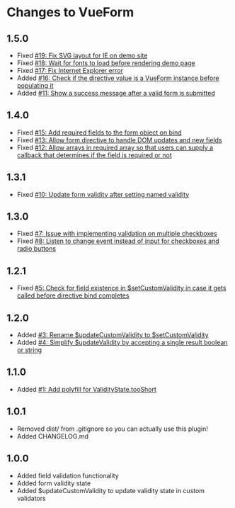 # Changes to VueForm

## 1.5.0

* Fixed [#19: Fix SVG layout for IE on demo site](https://github.com/optick/vueform/issues/19)
* Fixed [#18: Wait for fonts to load before rendering demo page](https://github.com/optick/vueform/issues/18)
* Fixed [#17: Fix Internet Explorer error](https://github.com/optick/vueform/issues/17)
* Added [#16: Check if the directive value is a VueForm instance before populating it](https://github.com/optick/vueform/issues/16)
* Added [#11: Show a success message after a valid form is submitted](https://github.com/optick/vueform/issues/11)

## 1.4.0

* Fixed [#15: Add required fields to the form object on bind](https://github.com/optick/vueform/issues/15)
* Fixed [#13: Allow form directive to handle DOM updates and new fields](https://github.com/optick/vueform/issues/13)
* Fixed [#12: Allow arrays in required array so that users can supply a callback that determines if the field is required or not](https://github.com/optick/vueform/issues/12)

## 1.3.1

* Fixed [#10: Update form validity after setting named validity](https://github.com/optick/vueform/issues/10)

## 1.3.0

* Fixed [#7: Issue with implementing validation on multiple checkboxes](https://github.com/optick/vueform/issues/7)
* Fixed [#8: Listen to change event instead of input for checkboxes and radio buttons](https://github.com/optick/vueform/issues/8)

## 1.2.1

* Fixed [#5: Check for field existence in $setCustomValidity in case it gets
called before directive bind completes](https://github.com/optick/vueform/issues/5)

## 1.2.0

* Added [#3: Rename $updateCustomValidity to $setCustomValidity](https://github.com/optick/vueform/issues/3)
* Added [#4: Simplify $updateValidity by accepting a single result boolean or string](https://github.com/optick/vueform/issues/4)

## 1.1.0

* Added [#1: Add polyfill for ValidityState.tooShort](https://github.com/optick/vueform/issues/1)

## 1.0.1

* Removed dist/ from .gitignore so you can actually use this plugin!
* Added CHANGELOG.md

## 1.0.0

* Added field validation functionality
* Added form validity state
* Added $updateCustomValidity to update validity state in custom validators
